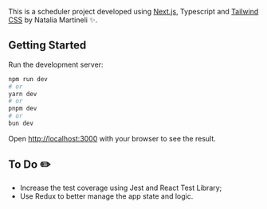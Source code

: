 This is a scheduler project developed using [Next.js](https://nextjs.org/), Typescript and [Tailwind CSS](https://tailwindcss.com/) by Natalia Martineli :sparkles:.

## Getting Started

Run the development server:

```bash
npm run dev
# or
yarn dev
# or
pnpm dev
# or
bun dev
```

Open [http://localhost:3000](http://localhost:3000) with your browser to see the result.

## To Do :pencil2:

- Increase the test coverage using Jest and React Test Library;
- Use Redux to better manage the app state and logic.
